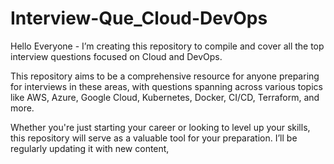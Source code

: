 # Interview-Que_Cloud-DevOps
Hello Everyone - I’m creating this repository to compile and cover all the top interview questions focused on Cloud and DevOps.

This repository aims to be a comprehensive resource for anyone preparing for interviews in these areas, with questions spanning across various topics like AWS, Azure, Google Cloud, Kubernetes, Docker, CI/CD, Terraform, and more.

Whether you're just starting your career or looking to level up your skills, this repository will serve as a valuable tool for your preparation. I’ll be regularly updating it with new content,
